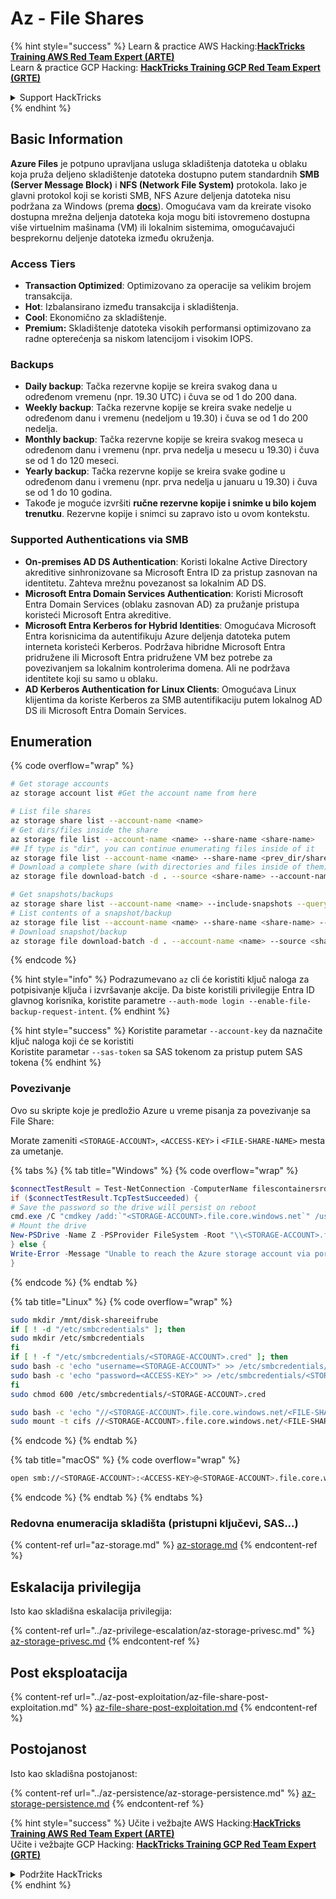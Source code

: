 # Az - File Shares

{% hint style="success" %}
Learn & practice AWS Hacking:<img src="../../../.gitbook/assets/image (1) (1) (1) (1).png" alt="" data-size="line">[**HackTricks Training AWS Red Team Expert (ARTE)**](https://training.hacktricks.xyz/courses/arte)<img src="../../../.gitbook/assets/image (1) (1) (1) (1).png" alt="" data-size="line">\
Learn & practice GCP Hacking: <img src="../../../.gitbook/assets/image (2) (1).png" alt="" data-size="line">[**HackTricks Training GCP Red Team Expert (GRTE)**<img src="../../../.gitbook/assets/image (2) (1).png" alt="" data-size="line">](https://training.hacktricks.xyz/courses/grte)

<details>

<summary>Support HackTricks</summary>

* Check the [**subscription plans**](https://github.com/sponsors/carlospolop)!
* **Join the** 💬 [**Discord group**](https://discord.gg/hRep4RUj7f) or the [**telegram group**](https://t.me/peass) or **follow** us on **Twitter** 🐦 [**@hacktricks\_live**](https://twitter.com/hacktricks_live)**.**
* **Share hacking tricks by submitting PRs to the** [**HackTricks**](https://github.com/carlospolop/hacktricks) and [**HackTricks Cloud**](https://github.com/carlospolop/hacktricks-cloud) github repos.

</details>
{% endhint %}

## Basic Information

**Azure Files** je potpuno upravljana usluga skladištenja datoteka u oblaku koja pruža deljeno skladištenje datoteka dostupno putem standardnih **SMB (Server Message Block)** i **NFS (Network File System)** protokola. Iako je glavni protokol koji se koristi SMB, NFS Azure deljenja datoteka nisu podržana za Windows (prema [**docs**](https://learn.microsoft.com/en-us/azure/storage/files/files-nfs-protocol)). Omogućava vam da kreirate visoko dostupna mrežna deljenja datoteka koja mogu biti istovremeno dostupna više virtuelnim mašinama (VM) ili lokalnim sistemima, omogućavajući besprekornu deljenje datoteka između okruženja.

### Access Tiers

* **Transaction Optimized**: Optimizovano za operacije sa velikim brojem transakcija.
* **Hot**: Izbalansirano između transakcija i skladištenja.
* **Cool**: Ekonomično za skladištenje.
* **Premium:** Skladištenje datoteka visokih performansi optimizovano za radne opterećenja sa niskom latencijom i visokim IOPS.

### Backups

* **Daily backup**: Tačka rezervne kopije se kreira svakog dana u određenom vremenu (npr. 19.30 UTC) i čuva se od 1 do 200 dana.
* **Weekly backup**: Tačka rezervne kopije se kreira svake nedelje u određenom danu i vremenu (nedeljom u 19.30) i čuva se od 1 do 200 nedelja.
* **Monthly backup**: Tačka rezervne kopije se kreira svakog meseca u određenom danu i vremenu (npr. prva nedelja u mesecu u 19.30) i čuva se od 1 do 120 meseci.
* **Yearly backup**: Tačka rezervne kopije se kreira svake godine u određenom danu i vremenu (npr. prva nedelja u januaru u 19.30) i čuva se od 1 do 10 godina.
* Takođe je moguće izvršiti **ručne rezervne kopije i snimke u bilo kojem trenutku**. Rezervne kopije i snimci su zapravo isto u ovom kontekstu.

### Supported Authentications via SMB

* **On-premises AD DS Authentication**: Koristi lokalne Active Directory akreditive sinhronizovane sa Microsoft Entra ID za pristup zasnovan na identitetu. Zahteva mrežnu povezanost sa lokalnim AD DS.
* **Microsoft Entra Domain Services Authentication**: Koristi Microsoft Entra Domain Services (oblaku zasnovan AD) za pružanje pristupa koristeći Microsoft Entra akreditive.
* **Microsoft Entra Kerberos for Hybrid Identities**: Omogućava Microsoft Entra korisnicima da autentifikuju Azure deljenja datoteka putem interneta koristeći Kerberos. Podržava hibridne Microsoft Entra pridružene ili Microsoft Entra pridružene VM bez potrebe za povezivanjem sa lokalnim kontrolerima domena. Ali ne podržava identitete koji su samo u oblaku.
* **AD Kerberos Authentication for Linux Clients**: Omogućava Linux klijentima da koriste Kerberos za SMB autentifikaciju putem lokalnog AD DS ili Microsoft Entra Domain Services.

## Enumeration

{% code overflow="wrap" %}
```bash
# Get storage accounts
az storage account list #Get the account name from here

# List file shares
az storage share list --account-name <name>
# Get dirs/files inside the share
az storage file list --account-name <name> --share-name <share-name>
## If type is "dir", you can continue enumerating files inside of it
az storage file list --account-name <name> --share-name <prev_dir/share-name>
# Download a complete share (with directories and files inside of them)
az storage file download-batch -d . --source <share-name> --account-name <name>

# Get snapshots/backups
az storage share list --account-name <name> --include-snapshots --query "[?snapshot != null]"
# List contents of a snapshot/backup
az storage file list --account-name <name> --share-name <share-name> --snapshot <snapshot-version> #e.g. "2024-11-25T11:26:59.0000000Z"
# Download snapshot/backup
az storage file download-batch -d . --account-name <name> --source <share-name> --snapshot <snapshot-version>
```
{% endcode %}

{% hint style="info" %}
Podrazumevano `az` cli će koristiti ključ naloga za potpisivanje ključa i izvršavanje akcije. Da biste koristili privilegije Entra ID glavnog korisnika, koristite parametre `--auth-mode login --enable-file-backup-request-intent`.
{% endhint %}

{% hint style="success" %}
Koristite parametar `--account-key` da naznačite ključ naloga koji će se koristiti\
Koristite parametar `--sas-token` sa SAS tokenom za pristup putem SAS tokena
{% endhint %}

### Povezivanje

Ovo su skripte koje je predložio Azure u vreme pisanja za povezivanje sa File Share:

Morate zameniti `<STORAGE-ACCOUNT>`, `<ACCESS-KEY>` i `<FILE-SHARE-NAME>` mesta za umetanje.

{% tabs %}
{% tab title="Windows" %}
{% code overflow="wrap" %}
```powershell
$connectTestResult = Test-NetConnection -ComputerName filescontainersrdtfgvhb.file.core.windows.net -Port 445
if ($connectTestResult.TcpTestSucceeded) {
# Save the password so the drive will persist on reboot
cmd.exe /C "cmdkey /add:`"<STORAGE-ACCOUNT>.file.core.windows.net`" /user:`"localhost\<STORAGE-ACCOUNT>`" /pass:`"<ACCESS-KEY>`""
# Mount the drive
New-PSDrive -Name Z -PSProvider FileSystem -Root "\\<STORAGE-ACCOUNT>.file.core.windows.net\<FILE-SHARE-NAME>" -Persist
} else {
Write-Error -Message "Unable to reach the Azure storage account via port 445. Check to make sure your organization or ISP is not blocking port 445, or use Azure P2S VPN, Azure S2S VPN, or Express Route to tunnel SMB traffic over a different port."
}
```
{% endcode %}
{% endtab %}

{% tab title="Linux" %}
{% code overflow="wrap" %}
```bash
sudo mkdir /mnt/disk-shareeifrube
if [ ! -d "/etc/smbcredentials" ]; then
sudo mkdir /etc/smbcredentials
fi
if [ ! -f "/etc/smbcredentials/<STORAGE-ACCOUNT>.cred" ]; then
sudo bash -c 'echo "username=<STORAGE-ACCOUNT>" >> /etc/smbcredentials/<STORAGE-ACCOUNT>.cred'
sudo bash -c 'echo "password=<ACCESS-KEY>" >> /etc/smbcredentials/<STORAGE-ACCOUNT>.cred'
fi
sudo chmod 600 /etc/smbcredentials/<STORAGE-ACCOUNT>.cred

sudo bash -c 'echo "//<STORAGE-ACCOUNT>.file.core.windows.net/<FILE-SHARE-NAME> /mnt/<FILE-SHARE-NAME> cifs nofail,credentials=/etc/smbcredentials/<STORAGE-ACCOUNT>.cred,dir_mode=0777,file_mode=0777,serverino,nosharesock,actimeo=30" >> /etc/fstab'
sudo mount -t cifs //<STORAGE-ACCOUNT>.file.core.windows.net/<FILE-SHARE-NAME> /mnt/<FILE-SHARE-NAME> -o credentials=/etc/smbcredentials/<STORAGE-ACCOUNT>.cred,dir_mode=0777,file_mode=0777,serverino,nosharesock,actimeo=30
```
{% endcode %}
{% endtab %}

{% tab title="macOS" %}
{% code overflow="wrap" %}
```bash
open smb://<STORAGE-ACCOUNT>:<ACCESS-KEY>@<STORAGE-ACCOUNT>.file.core.windows.net/<FILE-SHARE-NAME>
```
{% endcode %}
{% endtab %}
{% endtabs %}

### Redovna enumeracija skladišta (pristupni ključevi, SAS...)

{% content-ref url="az-storage.md" %}
[az-storage.md](az-storage.md)
{% endcontent-ref %}

## Eskalacija privilegija

Isto kao skladišna eskalacija privilegija:

{% content-ref url="../az-privilege-escalation/az-storage-privesc.md" %}
[az-storage-privesc.md](../az-privilege-escalation/az-storage-privesc.md)
{% endcontent-ref %}

## Post eksploatacija

{% content-ref url="../az-post-exploitation/az-file-share-post-exploitation.md" %}
[az-file-share-post-exploitation.md](../az-post-exploitation/az-file-share-post-exploitation.md)
{% endcontent-ref %}

## Postojanost

Isto kao skladišna postojanost:

{% content-ref url="../az-persistence/az-storage-persistence.md" %}
[az-storage-persistence.md](../az-persistence/az-storage-persistence.md)
{% endcontent-ref %}

{% hint style="success" %}
Učite i vežbajte AWS Hacking:<img src="../../../.gitbook/assets/image (1) (1) (1) (1).png" alt="" data-size="line">[**HackTricks Training AWS Red Team Expert (ARTE)**](https://training.hacktricks.xyz/courses/arte)<img src="../../../.gitbook/assets/image (1) (1) (1) (1).png" alt="" data-size="line">\
Učite i vežbajte GCP Hacking: <img src="../../../.gitbook/assets/image (2) (1).png" alt="" data-size="line">[**HackTricks Training GCP Red Team Expert (GRTE)**<img src="../../../.gitbook/assets/image (2) (1).png" alt="" data-size="line">](https://training.hacktricks.xyz/courses/grte)

<details>

<summary>Podržite HackTricks</summary>

* Proverite [**planove pretplate**](https://github.com/sponsors/carlospolop)!
* **Pridružite se** 💬 [**Discord grupi**](https://discord.gg/hRep4RUj7f) ili [**telegram grupi**](https://t.me/peass) ili **pratite** nas na **Twitteru** 🐦 [**@hacktricks\_live**](https://twitter.com/hacktricks_live)**.**
* **Podelite hakerske trikove slanjem PR-ova na** [**HackTricks**](https://github.com/carlospolop/hacktricks) i [**HackTricks Cloud**](https://github.com/carlospolop/hacktricks-cloud) github repozitorijume.

</details>
{% endhint %}
